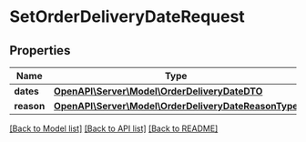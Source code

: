 # SetOrderDeliveryDateRequest

## Properties
Name | Type | Description | Notes
------------ | ------------- | ------------- | -------------
**dates** | [**OpenAPI\Server\Model\OrderDeliveryDateDTO**](OrderDeliveryDateDTO.md) |  | 
**reason** | [**OpenAPI\Server\Model\OrderDeliveryDateReasonType**](OrderDeliveryDateReasonType.md) |  | 

[[Back to Model list]](../README.md#documentation-for-models) [[Back to API list]](../README.md#documentation-for-api-endpoints) [[Back to README]](../README.md)



